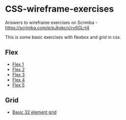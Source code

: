 # CSS-wireframe-exercises
Answers to wireframe exercises on Scrimba - https://scrimba.com/p/pJkgkcn/cy6GLrt4

This is some basic exercises with flexbox and grid in css.

## Flex
-  <a href="./Flex/flex1/">Flex 1</a>
-  <a href="./Flex/flex2/">Flex 2</a>
-  <a href="./Flex/flex3/">Flex 3</a>
-  <a href="./Flex/flex4/">Flex 4</a>
-  <a href="./Flex/flex5/">Flex 5</a>

## Grid

-  <a href="./Grid/grid-basic-32/">Basic 32 element grid</a>

